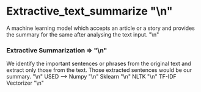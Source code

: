 # Extractive_text_summarize "\n"
A machine learning model which accepts an article or a story and provides the summary for the same after analysing the text input. "\n"

### Extractive Summarization => "\n"
We identify the important sentences or phrases from the original text and extract only those from the text. Those extracted sentences would be our summary. "\n"
USED --> Numpy "\n"
Sklearn "\n"
NLTK "\n"
TF-IDF Vectorizer "\n"
